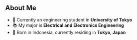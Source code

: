 <!---
<div align="center">
  <img src="https://readme-typing-svg.herokuapp.com?font=Times&size=30&duration=4000&pause=500&color=F7F7F7&center=true&vCenter=true&width=600&height=60&lines=Hey+there%2C+I'm+Howard!;%E5%88%9D%E3%82%81%E3%81%BE%E3%81%97%E3%81%A6%E3%80%81%E3%83%9B%E3%83%AF%E3%83%AB%E3%83%89%E3%81%A7%E3%81%99%EF%BC%81"></img>
</div>
-->
## About Me

- :school: Currently an engineering student in **University of Tokyo**
- :books: My major is **Electrical and Electronics Engineering**
- :round_pushpin: Born in Indonesia, currently residing in **Tokyo, Japan**

<!--
- :thinking: Interested in
  - **Data Engineering**
  - **Machine Learning**
  - **Data Driven Network Systems**
  
-->
